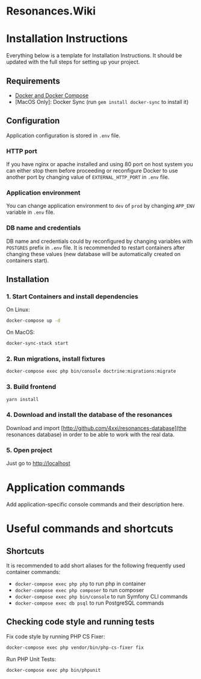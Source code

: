 Resonances.Wiki
==========

Installation Instructions
==========

Everything below is a template for Installation Instructions. It should be updated with the full steps for setting up
your project.

## Requirements

* [Docker and Docker Compose](https://docs.docker.com/engine/installation)
* [MacOS Only]: Docker Sync (run `gem install docker-sync` to install it)

## Configuration

Application configuration is stored in `.env` file.

### HTTP port
If you have nginx or apache installed and using 80 port on host system you can either stop them before proceeding or
reconfigure Docker to use another port by changing value of `EXTERNAL_HTTP_PORT` in `.env` file.

### Application environment
You can change application environment to `dev` of `prod` by changing `APP_ENV` variable in `.env` file.

### DB name and credentials
DB name and credentials could by reconfigured by changing variables with `POSTGRES` prefix in `.env` file. It is
recommended to restart containers after changing these values (new database will be automatically created on containers
start).

## Installation

### 1. Start Containers and install dependencies
On Linux:
```bash
docker-compose up -d
```
On MacOS:
```bash
docker-sync-stack start
```
### 2. Run migrations, install fixtures
```bash
docker-compose exec php bin/console doctrine:migrations:migrate
```

### 3. Build frontend
```bash
yarn install
```

### 4. Download and install the database of the resonances

Download and import [http://github.com/4xxi/resonances-database](the resonances database) in order to be able to work with the real data.

### 5. Open project
Just go to [http://localhost](http://localhost)


Application commands
==========
Add application-specific console commands and their description here.


Useful commands and shortcuts
==========

## Shortcuts
It is recommended to add short aliases for the following frequently used container commands:

* `docker-compose exec php php` to run php in container
* `docker-compose exec php composer` to run composer
* `docker-compose exec php bin/console` to run Symfony CLI commands
* `docker-compose exec db psql` to run PostgreSQL commands


## Checking code style and running tests
Fix code style by running PHP CS Fixer:
```bash
docker-compose exec php vendor/bin/php-cs-fixer fix
```

Run PHP Unit Tests:
```bash
docker-compose exec php bin/phpunit
```
